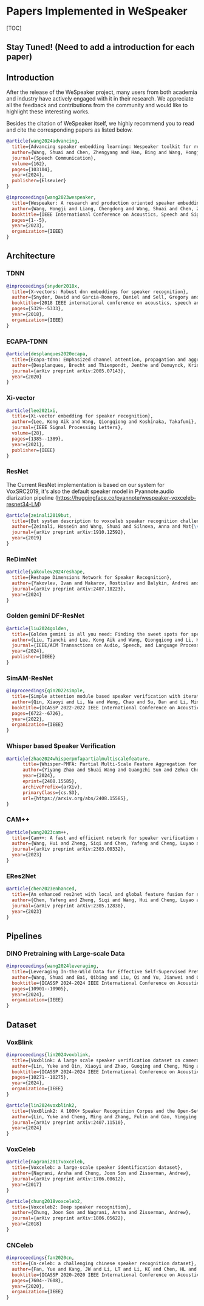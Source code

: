 # Papers Implemented in WeSpeaker

[TOC]

## Stay Tuned! (Need to add a introduction for each paper)

## Introduction

After the release of the WeSpeaker project, many users from both academia and industry have actively engaged with it in their research. We appreciate all the feedback and contributions from the community and would like to highlight these interesting works.

Besides the citation of WeSpeaker itself, we highly recommend you to read and cite the corresponding papers as listed below.

```bibtex
@article{wang2024advancing,
  title={Advancing speaker embedding learning: Wespeaker toolkit for research and production},
  author={Wang, Shuai and Chen, Zhengyang and Han, Bing and Wang, Hongji and Liang, Chengdong and Zhang, Binbin and Xiang, Xu and Ding, Wen and Rohdin, Johan and Silnova, Anna and others},
  journal={Speech Communication},
  volume={162},
  pages={103104},
  year={2024},
  publisher={Elsevier}
}

@inproceedings{wang2023wespeaker,
  title={Wespeaker: A research and production oriented speaker embedding learning toolkit},
  author={Wang, Hongji and Liang, Chengdong and Wang, Shuai and Chen, Zhengyang and Zhang, Binbin and Xiang, Xu and Deng, Yanlei and Qian, Yanmin},
  booktitle={IEEE International Conference on Acoustics, Speech and Signal Processing (ICASSP)},
  pages={1--5},
  year={2023},
  organization={IEEE}
}
```

## Architecture

### TDNN

```bibtex
@inproceedings{snyder2018x,
  title={X-vectors: Robust dnn embeddings for speaker recognition},
  author={Snyder, David and Garcia-Romero, Daniel and Sell, Gregory and Povey, Daniel and Khudanpur, Sanjeev},
  booktitle={2018 IEEE international conference on acoustics, speech and signal processing (ICASSP)},
  pages={5329--5333},
  year={2018},
  organization={IEEE}
}
```

### ECAPA-TDNN

```bibtex
@article{desplanques2020ecapa,
  title={Ecapa-tdnn: Emphasized channel attention, propagation and aggregation in tdnn based speaker verification},
  author={Desplanques, Brecht and Thienpondt, Jenthe and Demuynck, Kris},
  journal={arXiv preprint arXiv:2005.07143},
  year={2020}
}
```

### Xi-vector

```bibtex
@article{lee2021xi,
  title={Xi-vector embedding for speaker recognition},
  author={Lee, Kong Aik and Wang, Qiongqiong and Koshinaka, Takafumi},
  journal={IEEE Signal Processing Letters},
  volume={28},
  pages={1385--1389},
  year={2021},
  publisher={IEEE}
}
```

### ResNet

The Current ResNet implementation is based on our system for VoxSRC2019, it's also the default speaker model in Pyannote.audio diarization pipeline (https://huggingface.co/pyannote/wespeaker-voxceleb-resnet34-LM)

```bibtex
@article{zeinali2019but,
  title={But system description to voxceleb speaker recognition challenge 2019},
  author={Zeinali, Hossein and Wang, Shuai and Silnova, Anna and Mat{\v{e}}jka, Pavel and Plchot, Old{\v{r}}ich},
  journal={arXiv preprint arXiv:1910.12592},
  year={2019}
}
```

### ReDimNet

>

```bibtex
@article{yakovlev2024reshape,
  title={Reshape Dimensions Network for Speaker Recognition},
  author={Yakovlev, Ivan and Makarov, Rostislav and Balykin, Andrei and Malov, Pavel and Okhotnikov, Anton and Torgashov, Nikita},
  journal={arXiv preprint arXiv:2407.18223},
  year={2024}
}
```

### Golden gemini DF-ResNet

```bibtex
@article{liu2024golden,
  title={Golden gemini is all you need: Finding the sweet spots for speaker verification},
  author={Liu, Tianchi and Lee, Kong Aik and Wang, Qiongqiong and Li, Haizhou},
  journal={IEEE/ACM Transactions on Audio, Speech, and Language Processing},
  year={2024},
  publisher={IEEE}
}
```

### SimAM-ResNet

```bibtex
@inproceedings{qin2022simple,
  title={Simple attention module based speaker verification with iterative noisy label detection},
  author={Qin, Xiaoyi and Li, Na and Weng, Chao and Su, Dan and Li, Ming},
  booktitle={ICASSP 2022-2022 IEEE International Conference on Acoustics, Speech and Signal Processing (ICASSP)},
  pages={6722--6726},
  year={2022},
  organization={IEEE}
}
```

### Whisper based Speaker Verification

```bibtex
@article{zhao2024whisperpmfapartialmultiscalefeature,
      title={Whisper-PMFA: Partial Multi-Scale Feature Aggregation for Speaker Verification using Whisper Models},
      author={Yiyang Zhao and Shuai Wang and Guangzhi Sun and Zehua Chen and Chao Zhang and Mingxing Xu and Thomas Fang Zheng},
      year={2024},
      eprint={2408.15585},
      archivePrefix={arXiv},
      primaryClass={cs.SD},
      url={https://arxiv.org/abs/2408.15585},
}
```

### CAM++

```bibtex
@article{wang2023cam++,
  title={Cam++: A fast and efficient network for speaker verification using context-aware masking},
  author={Wang, Hui and Zheng, Siqi and Chen, Yafeng and Cheng, Luyao and Chen, Qian},
  journal={arXiv preprint arXiv:2303.00332},
  year={2023}
}
```

### ERes2Net

```bibtex
@article{chen2023enhanced,
  title={An enhanced res2net with local and global feature fusion for speaker verification},
  author={Chen, Yafeng and Zheng, Siqi and Wang, Hui and Cheng, Luyao and Chen, Qian and Qi, Jiajun},
  journal={arXiv preprint arXiv:2305.12838},
  year={2023}
}
```

## Pipelines

### DINO Pretraining with Large-scale Data

```bibtex
@inproceedings{wang2024leveraging,
  title={Leveraging In-the-Wild Data for Effective Self-Supervised Pretraining in Speaker Recognition},
  author={Wang, Shuai and Bai, Qibing and Liu, Qi and Yu, Jianwei and Chen, Zhengyang and Han, Bing and Qian, Yanmin and Li, Haizhou},
  booktitle={ICASSP 2024-2024 IEEE International Conference on Acoustics, Speech and Signal Processing (ICASSP)},
  pages={10901--10905},
  year={2024},
  organization={IEEE}
}
```

## Dataset

### VoxBlink

```bibtex
@inproceedings{lin2024voxblink,
  title={Voxblink: A large scale speaker verification dataset on camera},
  author={Lin, Yuke and Qin, Xiaoyi and Zhao, Guoqing and Cheng, Ming and Jiang, Ning and Wu, Haiying and Li, Ming},
  booktitle={ICASSP 2024-2024 IEEE International Conference on Acoustics, Speech and Signal Processing (ICASSP)},
  pages={10271--10275},
  year={2024},
  organization={IEEE}
}

@article{lin2024voxblink2,
  title={VoxBlink2: A 100K+ Speaker Recognition Corpus and the Open-Set Speaker-Identification Benchmark},
  author={Lin, Yuke and Cheng, Ming and Zhang, Fulin and Gao, Yingying and Zhang, Shilei and Li, Ming},
  journal={arXiv preprint arXiv:2407.11510},
  year={2024}
}
```

### VoxCeleb

```bibtex
@article{nagrani2017voxceleb,
  title={Voxceleb: a large-scale speaker identification dataset},
  author={Nagrani, Arsha and Chung, Joon Son and Zisserman, Andrew},
  journal={arXiv preprint arXiv:1706.08612},
  year={2017}
}

@article{chung2018voxceleb2,
  title={Voxceleb2: Deep speaker recognition},
  author={Chung, Joon Son and Nagrani, Arsha and Zisserman, Andrew},
  journal={arXiv preprint arXiv:1806.05622},
  year={2018}
}
```

### CNCeleb

```bibtex
@inproceedings{fan2020cn,
  title={Cn-celeb: a challenging chinese speaker recognition dataset},
  author={Fan, Yue and Kang, JW and Li, LT and Li, KC and Chen, HL and Cheng, ST and Zhang, PY and Zhou, ZY and Cai, YQ and Wang, Dong},
  booktitle={ICASSP 2020-2020 IEEE International Conference on Acoustics, Speech and Signal Processing (ICASSP)},
  pages={7604--7608},
  year={2020},
  organization={IEEE}
}
```
